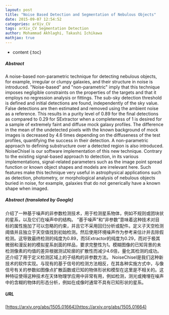 ```yaml
---
layout: post
title: "Noise Based Detection and Segmentation of Nebulous Objects"
date: 2015-09-07 12:54:52
categories: arXiv_CV
tags: arXiv_CV Segmentation Detection
author: Mohammad Akhlaghi, Takashi Ichikawa
mathjax: true
---
```


* content
{:toc}

##### Abstract
A noise-based non-parametric technique for detecting nebulous objects, for example, irregular or clumpy galaxies, and their structure in noise is introduced. "Noise-based" and "non-parametric" imply that this technique imposes negligible constraints on the properties of the targets and that it employs no regression analysis or fittings. The sub-sky detection threshold is defined and initial detections are found, independently of the sky value. False detections are then estimated and removed using the ambient noise as a reference. This results in a purity level of 0.89 for the final detections as compared to 0.29 for SExtractor when a completeness of 1 is desired for a sample of extremely faint and diffuse mock galaxy profiles. The difference in the mean of the undetected pixels with the known background of mock images is decreased by 4.6 times depending on the diffuseness of the test profiles, quantifying the success in their detection. A non-parametric approach to defining substructure over a detected region is also introduced. NoiseChisel is our software implementation of this new technique. Contrary to the existing signal-based approach to detection, in its various implementations, signal-related parameters such as the image point spread function or known object shapes and models are irrelevant here. Such features make this technique very useful in astrophysical applications such as detection, photometry, or morphological analysis of nebulous objects buried in noise, for example, galaxies that do not generically have a known shape when imaged.

##### Abstract (translated by Google)
介绍了一种基于噪声的非参数检测技术，用于检测星系物体，例如不规则或团块状的星系，以及它们在噪声中的结构。 “基于噪声”和“非参数”意味着这种技术对目标的属性施加了可以忽略的约束，并且它不采用回归分析或配件。定义子天空检测阈值并且独立于天空值找到初始检测。然后使用环境噪声作为参考来估计并去除假检测。这导致最终检测的纯度为0.89，而SExtractor的纯度为0.29，而对于极其微弱和漫反射的模拟星系剖面的样品，要求完整性为1。模糊图像的已知背景的未检测像素的均值的差异根据测试轮廓的扩散性而减少4.6倍，量化其检测的成功。还介绍了用于定义检测区域上的子结构的非参数方法。 NoiseChisel是我们这种新技术的软件实现。与现有的基于信号的检测方法相反，在其各种实施方式中，与像信号有关的参数如图像点扩散函数或已知的物体形状和模型在这里是不相关的。这种特征使得这种技术在天体物理学应用中非常有用，例如检测，测光或掩埋在噪声中的含糊的物体的形态分析，例如在成像时通常不具有已知形状的星系。

##### URL
[https://arxiv.org/abs/1505.01664](https://arxiv.org/abs/1505.01664)

